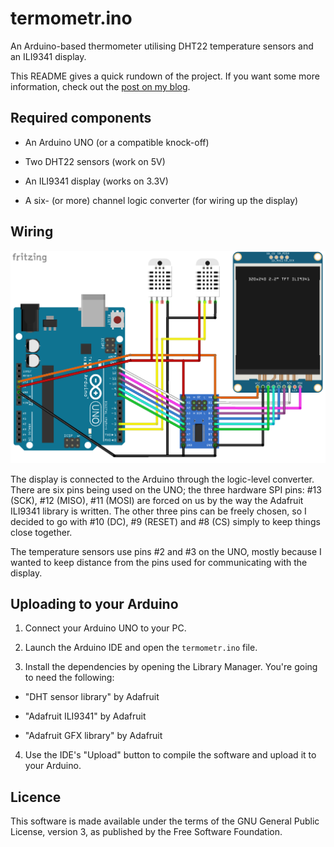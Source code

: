 # termometr.ino

An Arduino-based thermometer utilising DHT22 temperature sensors and an ILI9341 display.

This README gives a quick rundown of the project. If you want some more information,
check out the [post on my blog](https://blog.svgames.pl/article/setting-up-an-adruino-and-dht22-weather-station).


## Required components

- An Arduino UNO (or a compatible knock-off)

- Two DHT22 sensors (work on 5V)

- An ILI9341 display (works on 3.3V)

- A six- (or more) channel logic converter (for wiring up the display)


## Wiring

![An image of the wiring schematic.](wiring.png)

The display is connected to the Arduino through the logic-level converter.
There are six pins being used on the UNO; the three hardware SPI pins: #13 (SCK), #12 (MISO), #11 (MOSI)
are forced on us by the way the Adafruit ILI9341 library is written. The other three
pins can be freely chosen, so I decided to go with #10 (DC), #9 (RESET) and #8 (CS) simply
to keep things close together.

The temperature sensors use pins #2 and #3 on the UNO, mostly because I wanted to keep distance from the pins
used for communicating with the display.


## Uploading to your Arduino

1. Connect your Arduino UNO to your PC.

2. Launch the Arduino IDE and open the `termometr.ino` file.

3. Install the dependencies by opening the Library Manager. You're going to need the following:
  
  - "DHT sensor library" by Adafruit
  
  - "Adafruit ILI9341" by Adafruit
  
  - "Adafruit GFX library" by Adafruit

4. Use the IDE's "Upload" button to compile the software and upload it to your Arduino.


## Licence

This software is made available under the terms of the GNU General Public License, version 3,
as published by the Free Software Foundation.

